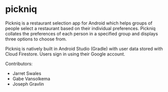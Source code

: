 # pickniq

Pickniq is a restaurant selection app for Android which helps groups of people select a restaurant based on their individual preferences. Pickniq collates the preferences of each person in a specified group and displays three options to choose from.

Pickniq is natively built in Android Studio (Gradle) with user data stored with Cloud Firestore. Users sign in using their Google account.

Contributors:
* Jarret Swales
* Gabe Vansolkema
* Joseph Gravlin
